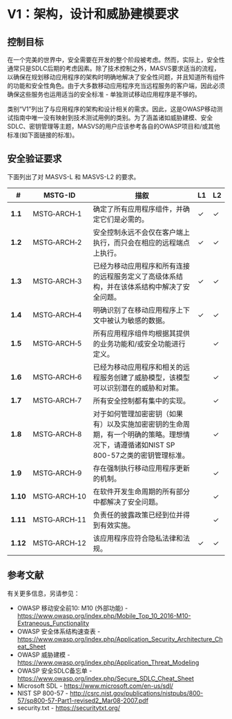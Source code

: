 # V1：架构，设计和威胁建模要求

## 控制目标

在一个完美的世界中，安全需要在开发的整个阶段被考虑。然而，实际上，安全性通常只是SDLC后期的考虑因素。除了技术控制之外，MASVS要求适当的流程，以确保在规划移动应用程序的架构时明确地解决了安全性问题，并且知道所有组件的功能和安全性角色。由于大多数移动应用程序充当远程服务的客户端，因此必须确保这些服务也运用适当的安全标准 - 单独测试移动应用程序是不够的。

类别“V1”列出了与应用程序的架构和设计相关的需求。因此，这是OWASP移动测试指南中唯一没有映射到技术测试用例的类别。为了涵盖诸如威胁建模、安全SDLC、密钥管理等主题，MASVS的用户应该参考各自的OWASP项目和/或其他标准(如下面链接的标准)。

<div style="page-break-after: always;">
</div>

## 安全验证要求

下面列出了对 MASVS-L 和 MASVS-L2 的要求。

| # | MSTG-ID | 描叙 | L1 | L2 |
| --- | --- | --- | --- | --- |
| **1.1** | MSTG‑ARCH‑1 |确定了所有应用程序组件，并确定它们是必需的。 | ✓| ✓|
| **1.2** | MSTG‑ARCH‑2 |安全控制永远不会仅在客户端上执行，而只会在相应的远程端点上执行。 | ✓| ✓|
| **1.3** | MSTG‑ARCH‑3 |已经为移动应用程序和所有连接的远程服务定义了高级体系结构，并在该体系结构中解决了安全问题。 | ✓| ✓|
| **1.4** | MSTG‑ARCH‑4 |明确识别了在移动应用程序上下文中被认为敏感的数据。 | ✓| ✓|
| **1.5** | MSTG‑ARCH‑5 |所有应用程序组件均根据其提供的业务功能和/或安全功能进行定义。 | | ✓|
| **1.6** | MSTG‑ARCH‑6 |已经为移动应用程序和相关的远程服务创建了威胁模型，该模型可以识别潜在的威胁和对策。 | | ✓|
| **1.7** | MSTG‑ARCH‑7 |所有安全控制都有集中的实现。 | | ✓|
| **1.8** | MSTG‑ARCH‑8 |对于如何管理加密密钥（如果有）以及实施加密密钥的生命周期，有一个明确的策略。理想情况下，请遵循诸如NIST SP 800-57之类的密钥管理标准。 | | ✓|
| **1.9** | MSTG‑ARCH‑9 |存在强制执行移动应用程序更新的机制。 | | ✓|
| **1.10** | MSTG‑ARCH‑10 |在软件开发生命周期的所有部分中都解决了安全问题。 | | ✓|
| **1.11** | MSTG‑ARCH‑11 |负责任的披露政策已经到位并得到有效实施。 | | ✓|
| **1.12** | MSTG‑ARCH‑12 |该应用程序应符合隐私法律和法规。 | ✓| ✓|

## 参考文献

有关更多信息，另请参见：

- OWASP 移动安全前10: M10 (外部功能) - <https://www.owasp.org/index.php/Mobile_Top_10_2016-M10-Extraneous_Functionality>
- OWASP 安全体系结构速查表 - <https://www.owasp.org/index.php/Application_Security_Architecture_Cheat_Sheet>
- OWASP 威胁建模 - <https://www.owasp.org/index.php/Application_Threat_Modeling>
- OWASP 安全SDLC备忘单 - <https://www.owasp.org/index.php/Secure_SDLC_Cheat_Sheet>
- Microsoft SDL - <https://www.microsoft.com/en-us/sdl/>
- NIST SP 800-57 - <http://csrc.nist.gov/publications/nistpubs/800-57/sp800-57-Part1-revised2_Mar08-2007.pdf>
- security.txt - <https://securitytxt.org/>
